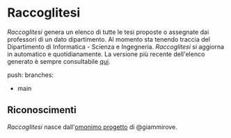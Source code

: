 # Raccoglitesi

_Raccoglitesi_ genera un elenco di tutte le tesi proposte o assegnate dai
professori di un dato dipartimento. Al momento sta tenendo traccia del
Dipartimento di Informatica - Scienza e Ingegneria. _Raccoglitesi_ si aggiorna
in automatico e quotidianamente. La versione più recente dell'elenco generato
è sempre consultabile [qui](https://csunibo.github.io/raccoglitesi/disi.pdf).

push:
branches:

- main

## Riconoscimenti

_Raccoglitesi_ nasce
dall'[omonimo progetto](https://github.com/giammirove/raccoglitesi_unibo) di
@giammirove.
